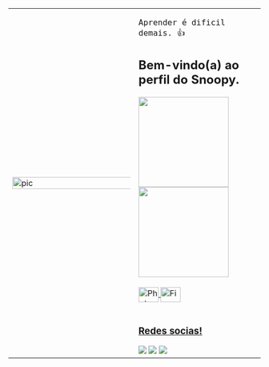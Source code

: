 <div>
<table>
  <tr>
    <td style="width: 50%;">
       <img src="https://github.com/user-attachments/assets/ed1eb289-c132-402d-b117-d5ba09a2efc6" alt="pic" style="width: 200%; border: none;"/>
    </td>
    <td style="width: 50%; vertical-align: top;">
      <p style="font-family: monospace; font-size: 16px;">
        Aprender é dificil demais. 👍
</p>
</div>
      
## Bem-vindo(a) ao perfil do Snoopy.

 <div>
   <a href="https://github.com/InjuredCrow">
   <img height="180em" src="https://github-readme-stats.vercel.app/api?username=InjuredCrow&show_icons=true&theme=dark&include_all_commits=true&count_private=true"/>
   <img height="180em" src="https://github-readme-stats.vercel.app/api/top-langs/?username=InjuredCrow&layout=compact&langs_count=6&theme=dark"/>
</div>
    

<div style="display: inline_block"><br>
  <img align="center" alt="Photoshop" height="30" width="40" src="https://cdn.jsdelivr.net/gh/devicons/devicon@latest/icons/photoshop/photoshop-original.svg" />
  <img align="center" alt="Figma" height="30" width="40" src="https://cdn.jsdelivr.net/gh/devicons/devicon@latest/icons/figma/figma-original.svg" />
</div>

          
<br>
 
### Redes socias!
 
<div> 
  <a href="https://www.instagram.com/" target="_blank"><img src="https://img.shields.io/badge/-Instagram-%23E4405F?style=for-the-badge&logo=instagram&logoColor=white" target="_blank"></a>
  <a href="https://api.whatsapp.com/" target="_blank"><img src="https://img.shields.io/badge/-WhatsApp-%25B4FF?style=for-the-badge&logo=whatsapp&logoColor=white" target="_blank"></a>
  <a href="https://www.linkedin.com/" target="_blank"><img src="https://img.shields.io/badge/-LinkedIn-%230077B5?style=for-the-badge&logo=linkedin&logoColor=white" target="_blank"></a>
</div>
